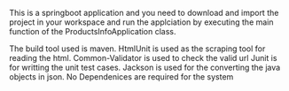 This is a springboot application and you need to download and import the project in your workspace and
run the applciation by executing the main function of the ProductsInfoApplication class.


The build tool used is maven.
HtmlUnit is used as the scraping tool for reading the html.
Common-Validator is used to check the valid url
Junit is for writting the unit test cases.
Jackson is used for the converting the java objects in json.
No Dependenices are required for the system